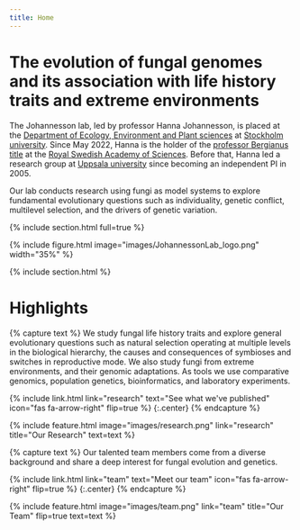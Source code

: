 ```yaml
---
title: Home
---
```


# The evolution of fungal genomes and its association with life history traits and extreme environments
The Johannesson lab, led by professor Hanna Johannesson, is placed at the [Department of Ecology, Environment and Plant sciences](https://www.su.se/department-of-ecology-environment-and-plant-sciences/) at [Stockholm university](https://www.su.se/). Since May 2022, Hanna is the holder of the [professor Bergianus title](https://www.kva.se/en/about-us/organisation/institutes-and-academy-programmes/) at the [Royal Swedish Academy of Sciences](https://www.kva.se/en). Before that, Hanna led a research group at [Uppsala university](https://www.uu.se/en) since becoming an independent PI in 2005.

Our lab conducts research using fungi as model systems to explore fundamental evolutionary questions such as individuality, genetic conflict, multilevel selection, and the drivers of genetic variation.

{% include section.html full=true %}

{% include figure.html image="images/JohannessonLab_logo.png" width="35%" %}

{% include section.html %}

# Highlights

{% capture text %}
We study fungal life history traits and explore general evolutionary questions such as natural selection operating at multiple levels in the biological hierarchy, the causes and consequences of symbioses and switches in reproductive mode. We also study fungi from extreme environments, and their genomic adaptations. As tools we use comparative genomics, population genetics, bioinformatics, and laboratory experiments.

{%
  include link.html
  link="research"
  text="See what we've published"
  icon="fas fa-arrow-right"
  flip=true
%}
{:.center}
{% endcapture %}

{%
  include feature.html
  image="images/research.png"
  link="research"
  title="Our Research"
  text=text
%}

{% capture text %}
Our talented team members come from a diverse background and share a deep interest for fungal evolution and genetics.

{%
  include link.html
  link="team"
  text="Meet our team"
  icon="fas fa-arrow-right"
  flip=true
%}
{:.center}
{% endcapture %}

{%
  include feature.html
  image="images/team.png"
  link="team"
  title="Our Team"
  flip=true
  text=text
%}

<!---
{% capture text %}

{%
  include link.html
  link="team"
  text="Meet our team"
  icon="fas fa-arrow-right"
  flip=true
%}
{:.center}
{% endcapture %}

{%
  include feature.html
  image="images/photo.jpg"
  link="team"
  title="Our Team"
  text=text
%}
--->
